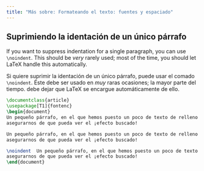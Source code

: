 ```yaml
---
title: "Más sobre: Formateando el texto: fuentes y espaciado"
---
```


## Suprimiendo la identación de un único párrafo


If you want to suppress indentation for a single paragraph, you can use
`\noindent`.
This should be _very_ rarely used; most of the time, you should let LaTeX
handle this automatically.

Si quiere suprimir la identación de un único párrafo, puede usar el comado
`\noindent`.
Éste debe ser usado en _muy_ raras ocasiones; la mayor parte del tiempo. debe dejar que LaTeX se encargue automáticamente de ello. 

```latex
\documentclass{article}
\usepackage[T1]{fontenc}
\begin{document}
Un pequeño párrafo, en el que hemos puesto un poco de texto de relleno para
asegurarnos de que pueda ver el ¡efecto buscado!

Un pequeño párrafo, en el que hemos puesto un poco de texto de relleno para
asegurarnos de que pueda ver el ¡efecto buscado!

\noindent  Un pequeño párrafo, en el que hemos puesto un poco de texto de relleno para
asegurarnos de que pueda ver el ¡efecto buscado!
\end{document}
```
